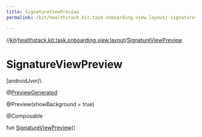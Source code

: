 ```yaml
---
title: SignatureViewPreview
permalink: /kit/healthstack.kit.task.onboarding.view.layout/-signature-view-preview.html

---
```

//[kit](../../index.html)/[healthstack.kit.task.onboarding.view.layout](index.html)/[SignatureViewPreview](-signature-view-preview.html)



# SignatureViewPreview



[androidJvm]\




@[PreviewGenerated](../healthstack.kit.annotation/-preview-generated/index.html)



@Preview(showBackground = true)



@Composable



fun [SignatureViewPreview](-signature-view-preview.html)()




